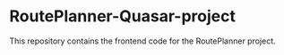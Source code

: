 # RoutePlanner-Quasar-project
This repository contains the frontend code for the RoutePlanner project.
